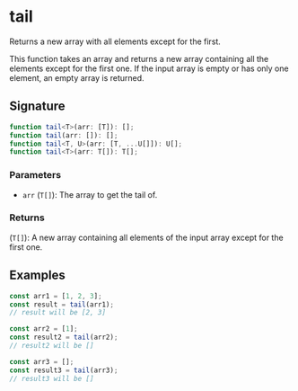 # tail

Returns a new array with all elements except for the first.

This function takes an array and returns a new array containing all the elements except for the first one. If the input array is empty or has only one element, an empty array is returned.

## Signature

```typescript
function tail<T>(arr: [T]): [];
function tail(arr: []): [];
function tail<T, U>(arr: [T, ...U[]]): U[];
function tail<T>(arr: T[]): T[];
```

### Parameters

- `arr` (`T[]`): The array to get the tail of.

### Returns

(`T[]`): A new array containing all elements of the input array except for the first one.

## Examples

```typescript
const arr1 = [1, 2, 3];
const result = tail(arr1);
// result will be [2, 3]

const arr2 = [1];
const result2 = tail(arr2);
// result2 will be []

const arr3 = [];
const result3 = tail(arr3);
// result3 will be []
```
